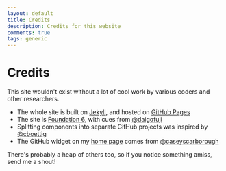```yaml
---
layout: default
title: Credits
description: Credits for this website
comments: true
tags: generic
---
```


# Credits

This site wouldn't exist without a lot of cool work by various coders and other
researchers.

- The whole site is built on [Jekyll](https://jekyllrb.com/), and hosted on
  [GitHub Pages](https://pages.github.com/)
- The site is [Foundation 6](http://foundation.zurb.com/), with cues from <a
  href="https://github.com/daigofuji/jekyll-foundation-5-starter/"><i class="fa
  fa-github"></i>@daigofuji</a>
- Splitting components into separate GitHub projects was inspired by <a
href="https://github.com/cboettig/notebook/"><i class="fa
  fa-github"></i>@cboettig</a>
- The GitHub widget on my <a href="{{ site.baseurl }}">home page</a> comes from
<a href="https://github.com/caseyscarborough/github-activity"><i class="fa
fa-github"></i>@caseyscarborough</a>

There's probably a heap of others too, so if you notice something amiss, send me
a shout!
